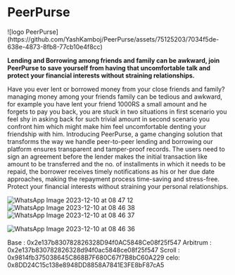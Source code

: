 <h1>PeerPurse</h1>
![logo PeerPurse](https://github.com/YashKamboj/PeerPurse/assets/75125203/7034f5de-638e-4873-8fb8-77cb10e4f8cc)

<b>Lending and Borrowing among friends and family can be awkward, join PeerPurse to save yourself from having that uncomfortable talk and protect your financial interests without straining relationships. </b>


<p>Have you ever lent or borrowed money from your close friends and family? managing money among your friends family can be tedious and awkward, for example you have lent your friend 1000RS a small amount and he forgets to pay you back, you are stuck in two situations in first scenario you feel shy in asking back for such trivial amount in second scenario you confront him which might make him feel uncomfortable denting your friendship with him. Introducing PeerPurse, a game changing solution that transforms the way we handle peer-to-peer lending and borrowing our platform ensures transparent and tamper-proof records. The users need to sign an agreement before the lender makes the initial transaction like amount to be transferred and the no. of installments in which it needs to be repaid, the borrower receives timely notifications as his or her due date approaches, making the repayment process time-saving and stress-free. Protect your financial interests without straining your personal relationships.</p>



![WhatsApp Image 2023-12-10 at 08 47 12](https://github.com/YashKamboj/PeerPurse/assets/75125203/824d61cc-d121-47de-9d0b-aba3119e3e03)
![WhatsApp Image 2023-12-10 at 08 46 38](https://github.com/YashKamboj/PeerPurse/assets/75125203/75ba44d7-d8ec-4684-8c65-42b1e0ee642d)
![WhatsApp Image 2023-12-10 at 08 46 37](https://github.com/YashKamboj/PeerPurse/assets/75125203/9d27e8f5-786e-4ad3-a39e-65f3ffc6354a)

![WhatsApp Image 2023-12-10 at 08 46 36](https://github.com/YashKamboj/PeerPurse/assets/75125203/abc1956a-e69b-4aa3-828f-cdc332f8fd5e)

Base : 0x2e137b830782826328D94f0AC5848Ce08f25f547
Arbitrum : 0x2e137b830782826328d94f0ac5848ce08f25f547
Scroll : 0x9814fb375038645C868B7F680C67f7B8bC60A229
celo: 0x8DD24C15c138e8948DD8858A7841E3FE8bF87cA5
